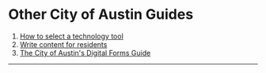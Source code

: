 # Other City of Austin Guides

1. [How to select a technology tool](https://cityofaustin.gitbook.io/technology-selection-toolkit/)
2. [Write content for residents](https://cityofaustin.gitbook.io/city-of-austin-digital-style-guide/)
3. [The City of Austin's Digital Forms Guide](https://city-of-austin.gitbook.io/digital-forms-guide/)

****

